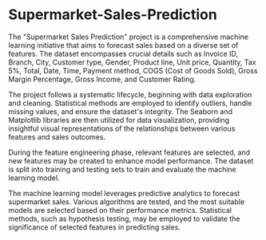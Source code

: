 # Supermarket-Sales-Prediction

The "Supermarket Sales Prediction" project is a comprehensive machine learning initiative that aims to forecast sales based on a diverse set of features. The dataset encompasses crucial details such as Invoice ID, Branch, City, Customer type, Gender, Product line, Unit price, Quantity, Tax 5%, Total, Date, Time, Payment method, COGS (Cost of Goods Sold), Gross Margin Percentage, Gross Income, and Customer Rating.

The project follows a systematic lifecycle, beginning with data exploration and cleaning. Statistical methods are employed to identify outliers, handle missing values, and ensure the dataset's integrity. The Seaborn and Matplotlib libraries are then utilized for data visualization, providing insightful visual representations of the relationships between various features and sales outcomes.

During the feature engineering phase, relevant features are selected, and new features may be created to enhance model performance. The dataset is split into training and testing sets to train and evaluate the machine learning model.

The machine learning model leverages predictive analytics to forecast supermarket sales. Various algorithms are tested, and the most suitable models are selected based on their performance metrics. Statistical methods, such as hypothesis testing, may be employed to validate the significance of selected features in predicting sales.


